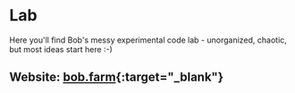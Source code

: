 # Lab
Here you'll find Bob's messy experimental code lab - unorganized, chaotic, but most ideas start here :-)

Website: [bob.farm](https://bob.farm){:target="_blank"}
----

